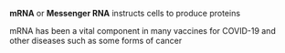 **mRNA** or **Messenger RNA** instructs cells to produce proteins

mRNA has been a vital component in many vaccines for COVID-19 and other diseases such as some forms of cancer 